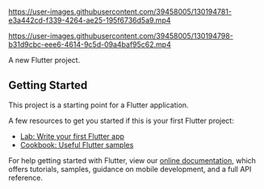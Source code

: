 


https://user-images.githubusercontent.com/39458005/130194781-e3a442cd-f339-4264-ae25-195f6736d5a9.mp4



https://user-images.githubusercontent.com/39458005/130194798-b31d9cbc-eee6-4614-9c5d-09a4baf95c62.mp4


A new Flutter project.

## Getting Started

This project is a starting point for a Flutter application.

A few resources to get you started if this is your first Flutter project:

- [Lab: Write your first Flutter app](https://flutter.dev/docs/get-started/codelab)
- [Cookbook: Useful Flutter samples](https://flutter.dev/docs/cookbook)

For help getting started with Flutter, view our
[online documentation](https://flutter.dev/docs), which offers tutorials,
samples, guidance on mobile development, and a full API reference.
